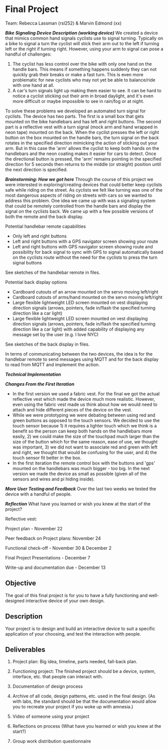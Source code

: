# Final Project
Team: Rebecca Lassman (rsl252) & Marvin Edmond (xx)

***Bike Signaling Device Description (working device)***
We created a device that mimics common hand signals cyclists use to signal turning. Typically on a bike to signal a turn the cyclist will stick their arm out to the left if turning left or the right if turning right.
However, using your arm to signal can pose a handful of challenges:
1. The cyclist has less control over the bike with only one hand on the handle bars. This means if something happens suddenly they can not quickly grab their breaks or make a fast turn. This is even more problematic for new cyclists who may not yet be able to balance/ride with one hand at all.
2. A car's turn signals light up making them easier to see. It can be hard to notice a cyclist sticking out their arm in broad daylight, and it's even more difficult or maybe impossible to see in rain/fog or at night. 

To solve these problems we developed an automated turn signal for cyclists. The device has two parts. The first is a small box that gets mounted on the bike handlebars and has left and right buttons. The second part is a reflective vest with a turn signal (mock arm and hand wrapped in neon tape) mounted on the back.
When the cyclist presses the left or right button on the box mounted on the handle bars, the turn signal on the back rotates in the specified direction mimicking the action of sticking out your arm. 
But in this case the 'arm' allows the cyclist to keep both hands on the handlebars and the neon coating makes it easier for cars to detect. Once the directional button is pressed, the 'arm' remains pointing in the specified direction for 5 seconds then returns to the middle (or straight) position until the next direction is specified. 


***Brainstorming: How we got here***
Through the course of this project we were interested in exploring/creating devices that could better keep cyclists safe while riding on the street. As cyclists we felt like turning was one of the most dangerous aspects of riding on streets with cars so we wanted to address this problem. 
One idea we came up with was a signaling system that could be remotely controlled from the handle bars and display the signal on the cyclists back. We came up with a few possible versions of both the remote and the back display.  

Potential handlebar remote capabilities
- Only left and right buttons
- Left and right buttons with a GPS navigator screen showing your route
- Left and right buttons with GPS navigator screen showing route and possibility for back signal to sync with GPS to signal automatically based on the cyclists route without the need for the cyclists to press the turn signal buttons

See sketches of the handlebar remote in files.


Potential back display options
- Cardboard cutouts of an arrow mounted on the servo moving left/right
- Cardboard cutouts of arms/hand mounted on the servo moving left/right
- Large flexible lightweight LED screen mounted on vest displaying direction signals (arrows, pointers, fade in/flash the specified turning direction like a car light)
- Large flexible lightweight LED screen mounted on vest displaying direction signals (arrows, pointers, fade in/flash the specified turning direction like a car light) with added capability of displaying any message set by the user (e.g. I love NYC)

See sketches of the back display in files.

In terms of communicating between the two devices, the idea is for the handlebar remote to send messages using MQTT and for the back display to read from MQTT and implement the action.


***Technical Implementation***



***Changes From the First Iteration***
- In the first version we used a fabric vest. For the final we got the actual reflective vest which made the device much more realistic. However, even using the fabric vest made us think about how we would need to attach and hide different pieces of the device on the vest. 
- While we were prototyping we were debating between using red and green buttons as opposed to the touch sensors. We decided to use the touch sensor because 1) it requires a lighter touch which we think is a benefit so the person can keep both hands on the handlebars more easily, 2) we could make the size of the touchpad much larger than the size of the button which for the same reason, ease of use, we thought was important, 3) we did not want to associate red and green with left and right, we thought that would be confusing for the user, and 4) the touch sensor fit better in the box. 
- In the first iteration the remote control box with the buttons and 'gps' mounted on the handlebars was much bigger - too big. In the next version we made the device as small as possible (given all of the sensors and wires and pi hiding inside).


***More User Testing and Feedback***
Over the last two weeks we tested the device with a handful of people. 



***Reflection***
What have you learned or wish you knew at the start of the project?




Reflective vest:


Project plan - November 22

Peer feedback on Project plans: November 24

Functional check-off - November 30 & December 2

Final Project Presentations - December 7

Write-up and documentation due - December 13

## Objective

The goal of this final project is for you to have a fully functioning and well-designed interactive device of your own design.
 
## Description
Your project is to design and build an interactive device to suit a specific application of your choosing, and test the interaction with people. 
## Deliverables

1. Project plan: Big idea, timeline, parts needed, fall-back plan.

2. Functioning project: The finished project should be a device, system, interface, etc. that people can interact with.

3. Documentation of design process
4. Archive of all code, design patterns, etc. used in the final design. (As with labs, the standard should be that the documentation would allow you to recreate your project if you woke up with amnesia.)
5. Video of someone using your project
6. Reflections on process (What have you learned or wish you knew at the start?)

7. Group work distribution questionnaire
